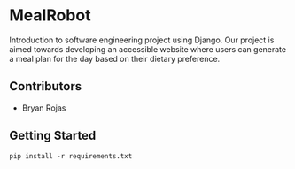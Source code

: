 # MealRobot
Introduction to software engineering project using Django. Our project is aimed towards developing an accessible website where users can generate a meal plan for the day based on their dietary preference.


## Contributors

* Bryan Rojas


## Getting Started

```
pip install -r requirements.txt
```
